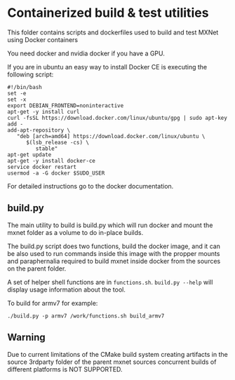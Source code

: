 # Containerized build & test utilities

This folder contains scripts and dockerfiles used to build and test MXNet using Docker containers

You need docker and nvidia docker if you have a GPU.

If you are in ubuntu an easy way to install Docker CE is executing the following script:


```
#!/bin/bash
set -e
set -x
export DEBIAN_FRONTEND=noninteractive
apt-get -y install curl
curl -fsSL https://download.docker.com/linux/ubuntu/gpg | sudo apt-key add -
add-apt-repository \
   "deb [arch=amd64] https://download.docker.com/linux/ubuntu \
      $(lsb_release -cs) \
         stable"
apt-get update
apt-get -y install docker-ce
service docker restart
usermod -a -G docker $SUDO_USER
```

For detailed instructions go to the docker documentation.


## build.py

The main utility to build is build.py which will run docker and mount the mxnet folder as a volume
to do in-place builds.

The build.py script does two functions, build the docker image, and it can be also used to run
commands inside this image with the propper mounts and paraphernalia required to build mxnet inside
docker from the sources on the parent folder.

A set of helper shell functions are in `functions.sh`. `build.py --help` will display usage
information about the tool.

To build for armv7 for example:

```
./build.py -p armv7 /work/functions.sh build_armv7
```

## Warning
Due to current limitations of the CMake build system creating artifacts in the source 3rdparty
folder of the parent mxnet sources concurrent builds of different platforms is NOT SUPPORTED.
